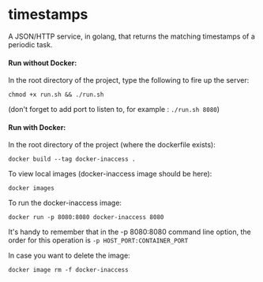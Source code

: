 # timestamps
A JSON/HTTP service, in golang, that returns the matching timestamps of a periodic task.

#### Run without Docker:
In the root directory of the project, type the following to fire up the server:
```
chmod +x run.sh && ./run.sh 
```
 (don't forget to add port to listen to, for example : `./run.sh 8080`)

#### Run with Docker:
In the root directory of the project (where the dockerfile exists):
```
docker build --tag docker-inaccess .
```

To view local images (docker-inaccess image should be here):
```
docker images
```
To run the docker-inaccess image:
```
docker run -p 8080:8080 docker-inaccess 8080
```
It's handy to remember that in the -p 8080:8080 command line option, the order for this operation is `-p HOST_PORT:CONTAINER_PORT`

In case you want to delete the image:
```
docker image rm -f docker-inaccess
```
